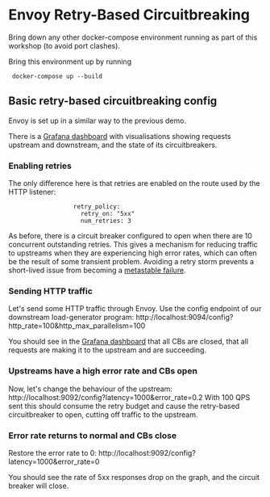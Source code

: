 # Envoy Retry-Based Circuitbreaking 

Bring down any other docker-compose environment running as part of this workshop (to avoid port clashes).

Bring this environment up by running 

```
 docker-compose up --build
```

## Basic retry-based circuitbreaking config

Envoy is set up in a similar way to the previous demo.

There is a [Grafana dashboard](http://localhost:3000/d/workshop/load-management-workshop?orgId=1&refresh=5s) with visualisations showing requests upstream and downstream, and the state of its circuitbreakers.

### Enabling retries

The only difference here is that retries are enabled on the route used by the HTTP listener:

```
                  retry_policy:
                    retry_on: "5xx"
                    num_retries: 3
```

As before, there is a circuit breaker configured to open when there are 10 concurrent outstanding retries.
This gives a mechanism for reducing traffic to upstreams when they are experiencing high error rates, which
can often be the result of some transient problem. Avoiding a retry storm prevents a short-lived issue from 
becoming a [metastable failure](https://charap.co/metastable-failures-in-the-wild/).

### Sending HTTP traffic

Let's send some HTTP traffic through Envoy.
Use the config endpoint of our downstream load-generator program: http://localhost:9094/config?http_rate=100&http_max_parallelism=100

You should see in the [Grafana dashboard](http://localhost:3000/d/workshop/load-management-workshop?orgId=1&refresh=5s) that all CBs are closed,
that all requests are making it to the upstream and are succeeding.

### Upstreams have a high error rate and CBs open

Now, let's change the behaviour of the upstream: http://localhost:9092/config?latency=1000&error_rate=0.2
With 100 QPS sent this should consume the retry budget and cause the retry-based circuitbreaker to open, cutting off traffic to the upstream.

### Error rate returns to normal and CBs close

Restore the error rate to 0: http://localhost:9092/config?latency=1000&error_rate=0

You should see the rate of 5xx responses drop on the graph, and the circuit breaker will close. 
